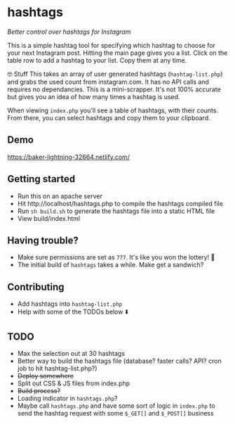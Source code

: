# hashtags
_Better control over hashtags for Instagram_

This is a simple hashtag tool for specifying which hashtag to choose for your next Instagram post. Hitting the main page gives you a list. Click on the table row to add a hashtag to your list. Copy them at any time.


🤓 Stuff
This takes an array of user generated hashtags (`hashtag-list.php`) and grabs the used count from instagram.com. It has no API calls and requires no dependancies. This is a mini-scrapper. It's not 100% accurate but gives you an idea of how many times a hashtag is used.

When viewing `index.php` you'll see a table of hashtags, with their counts. From there, you can select hashtags and copy them to your clipboard.

## Demo
https://baker-lightning-32664.netlify.com/

## Getting started
* Run this on an apache server
* Hit http://localhost/hashtags.php to compile the hashtags compiled file
* Run `sh build.sh` to generate the hashtags file into a static HTML file
* View build/index.html

## Having trouble?
* Make sure permissions are set as `777`. It's like you won the lottery! 🎰
* The initial build of `hashtags` takes a while. Make get a sandwich?

## Contributing
* Add hashtags into `hashtag-list.php`
* Help with some of the TODOs below ⬇️

## TODO
* Max the selection out at 30 hashtags
* Better way to build the hashtags file (database? faster calls? API? cron job to hit hashtag-list.php?)
* ~~Deploy somewhere~~
* Split out CSS & JS files from index.php
* ~~Build process?~~
* Loading indicator in `hashtags.php`?
* Maybe call `hashtags.php` and have some sort of logic in `index.php` to send the hashtag request with some `$_GET[]` and `$_POST[]` business
